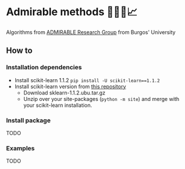 # Admirable methods 🔄🌲✨📈 

Algorithms from [ADMIRABLE Research Group](https://admirable-ubu.es/) from Burgos' University 


## How to
### Installation dependencies
* Install scikit-learn 1.1.2
 `pip install -U scikit-learn==1.1.2`
* Install scikit-learn version from [this repository](https://github.com/jlgarridol/sklearn-ubu/releases/tag/v1.1.2.ubu)
  * Download sklearn-1.1.2.ubu.tar.gz
  * Unzip over your site-packages (`python -m site`) and merge with your scikit-learn installation.
  
### Install package
TODO

### Examples
TODO
